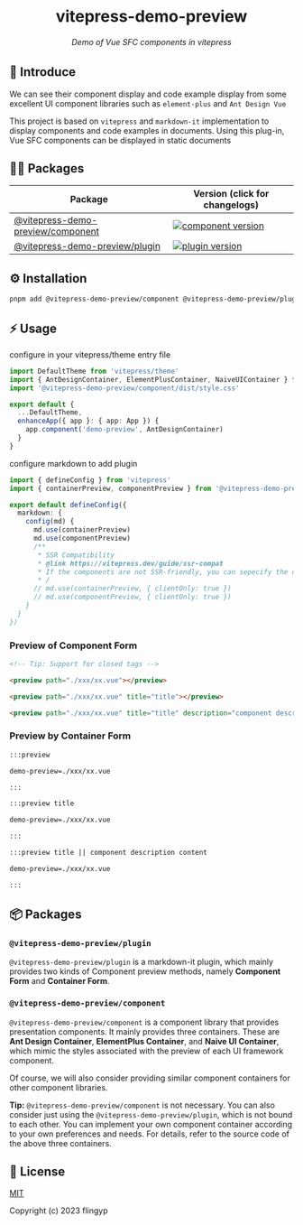 <div align="center">
	<h1 style="margin:10px">vitepress-demo-preview</h1>
	<h6 align="center">Demo of Vue SFC components in vitepress</h6>
</div>

## 🎉 Introduce

We can see their component display and code example display from some excellent UI component libraries such as `element-plus` and `Ant Design Vue`

This project is based on `vitepress` and `markdown-it` implementation to display components and code examples in documents. Using this plug-in, Vue SFC components can be displayed in static documents

## 🏄‍♂️ Packages

| Package                                                 | Version (click for changelogs)                                                                                      |
| ------------------------------------------------------- | ------------------------------------------------------------------------------------------------------------------- |
| [@vitepress-demo-preview/component](packages/component) | [![component version](https://badgen.net/npm/v/@vitepress-demo-preview/component)](packages/component/CHANGELOG.md) |
| [@vitepress-demo-preview/plugin](packages/plugin)       | [![plugin version](https://badgen.net/npm/v/@vitepress-demo-preview/plugin)](packages/plugin/CHANGELOG.md)          |

## ⚙️ Installation

```sh
pnpm add @vitepress-demo-preview/component @vitepress-demo-preview/plugin
```

## ⚡ Usage

configure in your vitepress/theme entry file

```ts
import DefaultTheme from 'vitepress/theme'
import { AntDesignContainer, ElementPlusContainer, NaiveUIContainer } from '@vitepress-demo-preview/component'
import '@vitepress-demo-preview/component/dist/style.css'

export default {
  ...DefaultTheme,
  enhanceApp({ app }: { app: App }) {
    app.component('demo-preview', AntDesignContainer)
  }
}
```

configure markdown to add plugin

```ts
import { defineConfig } from 'vitepress'
import { containerPreview, componentPreview } from '@vitepress-demo-preview/plugin'

export default defineConfig({
  markdown: {
    config(md) {
      md.use(containerPreview)
      md.use(componentPreview)
      /**
       * SSR Compatibility
       * @link https://vitepress.dev/guide/ssr-compat
       * If the components are not SSR-friendly, you can sepecify the clientOnly to disable SSR.
       * /
      // md.use(containerPreview, { clientOnly: true })
      // md.use(componentPreview, { clientOnly: true })
    }
  }
})
```

### Preview of Component Form

```md
<!-- Tip: Support for closed tags -->

<preview path="./xxx/xx.vue"></preview>

<preview path="./xxx/xx.vue" title="title"></preview>

<preview path="./xxx/xx.vue" title="title" description="component description content"></preview>
```

### Preview by Container Form

```md
:::preview

demo-preview=./xxx/xx.vue

:::

:::preview title

demo-preview=./xxx/xx.vue

:::

:::preview title || component description content

demo-preview=./xxx/xx.vue

:::
```

## 📦 Packages

### `@vitepress-demo-preview/plugin`

`@vitepress-demo-preview/plugin` is a markdown-it plugin, which mainly provides two kinds of Component preview methods, namely **Component Form** and **Container Form**.

### `@vitepress-demo-preview/component`

`@vitepress-demo-preview/component` is a component library that provides presentation components. It mainly provides three containers. These are **Ant Design Container**, **ElementPlus Container**, and **Naive UI Container**, which mimic the styles associated with the preview of each UI framework component.

Of course, we will also consider providing similar component containers for other component libraries.

**Tip:** `@vitepress-demo-preview/component` is not necessary. You can also consider just using the `@vitepress-demo-preview/plugin`, which is not bound to each other. You can implement your own component container according to your own preferences and needs. For details, refer to the source code of the above three containers.

## 📑 License

[MIT](https://github.com/flingyp/vitepress-demo-preview/blob/main/LICENSE)

Copyright (c) 2023 flingyp

